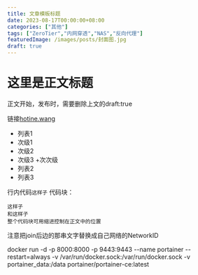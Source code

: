 ```yaml
---
title: 文章模板标题
date: 2023-08-17T00:00:00+08:00
categories: ["其他"]
tags: ["ZeroTier","内网穿透","NAS","反向代理"]
featuredImage: /images/posts/封面图.jpg
draft: true
---
```



# 这里是正文标题
正文开始，发布时，需要删除上文的draft:true

链接[hotine.wang](https://hotine.wang/)
+ 列表1
 + 次级1
 + 次级2
 + 次级3
  +次次级
+ 列表2
+ 列表3

行内代码`这样子`
代码块：
  ```
  这样子
  和这样子
  整个代码块可用缩进控制在正文中的位置
  ```
  注意把join后边的那串文字替换成自己网络的NetworkID

docker run -d -p 8000:8000 -p 9443:9443 --name portainer --restart=always -v /var/run/docker.sock:/var/run/docker.sock -v portainer_data:/data portainer/portainer-ce:latest
